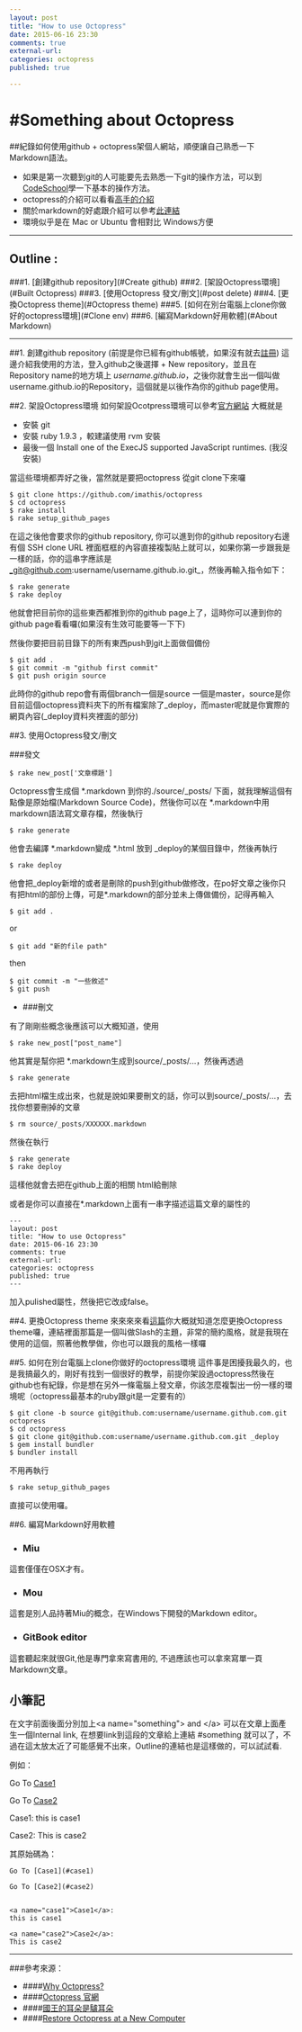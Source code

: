 ```yaml
---
layout: post
title: "How to use Octopress"
date: 2015-06-16 23:30
comments: true
external-url:
categories: octopress
published: true

---
```


#Something about Octopress
===

##紀錄如何使用github + octopress架個人網站，順便讓自己熟悉一下Markdown語法。

+ 如果是第一次聽到git的人可能要先去熟悉一下git的操作方法，可以到[CodeSchool](https://www.codeschool.com/paths/git)學一下基本的操作方法。
+ octopress的介紹可以看看[高手的介紹](http://blog.xdite.net/posts/2011/10/07/what-is-octopress/) 
+ 關於markdown的好處跟介紹可以參考[此連結](http://markdown.tw/ "markdown.tw")
+ 環境似乎是在 Mac or Ubuntu 會相對比 Windows方便

---

## Outline :
###1. [創建github repository](#Create github) 
###2. [架設Octopress環境](#Built Octopress)
###3. [使用Octopress 發文/刪文](#post delete)
###4. [更換Octopress theme](#Octopress theme)
###5. [如何在別台電腦上clone你做好的octopress環境](#Clone env)
###6. [編寫Markdown好用軟體](#About Markdown)





---


##<a name="Create github">1.</a> 創建github repository (前提是你已經有github帳號，如果沒有就去[註冊](https://github.com/))
這邊介紹我使用的方法，登入github之後選擇 + New repository，並且在Repository name的地方填上 _username.github.io_，之後你就會生出一個叫做username.github.io的Repository，這個就是以後作為你的github page使用。


##<a name="Built Octopress">2.</a> 架設Octopress環境
如何架設Ocotpress環境可以參考[官方網站](http://octopress.org/docs/setup/)
大概就是

+ 安裝 git
+ 安裝 ruby 1.9.3 ，較建議使用 rvm 安裝
+ 最後一個 Install one of the ExecJS supported JavaScript runtimes. (我沒安裝)

當這些環境都弄好之後，當然就是要把octopress 從git clone下來囉
    
    $ git clone https://github.com/imathis/octopress
    $ cd octopress
    $ rake install
    $ rake setup_github_pages

在這之後他會要求你的github repository, 你可以進到你的github repository右邊有個 SSH clone URL 裡面框框的內容直接複製貼上就可以，如果你第一步跟我是一樣的話，你的這串字應該是 _git@github.com:username/username.github.io.git_，然後再輸入指令如下：

	$ rake generate
	$ rake deploy
	
他就會把目前你的這些東西都推到你的github page上了，這時你可以連到你的github page看看囉(如果沒有生效可能要等一下下)

然後你要把目前目錄下的所有東西push到git上面做個備份
	
	$ git add .
	$ git commit -m "github first commit"
	$ git push origin source

此時你的github repo會有兩個branch一個是source 一個是master，source是你目前這個octopress資料夾下的所有檔案除了\_deploy，而master呢就是你實際的網頁內容(_deploy資料夾裡面的部分)


##<a name="post delete">3.</a> 使用Octopress發文/刪文

###發文

	$ rake new_post['文章標題']
Octopress會生成個 \*.markdown 到你的./source/_posts/ 下面，就我理解這個有點像是原始檔(Markdown Source Code)，然後你可以在 *.markdown中用markdown語法寫文章存檔，然後執行
	
	$ rake generate
他會去編譯 \*.markdown變成 *.html 放到 _deploy的某個目錄中，然後再執行

	$ rake deploy
他會把_deploy新增的或者是刪除的push到github做修改，在po好文章之後你只有把html的部份上傳，可是\*.markdown的部分並未上傳做備份，記得再輸入
	
	$ git add .
or
	
	$ git add "新的file path"

then

	$ git commit -m "一些敘述"
	$ git push


+ ###刪文

有了剛剛些概念後應該可以大概知道，使用
	
	$ rake new_post["post_name"]

他其實是幫你把 *.markdown生成到source/_posts/...，然後再透過 
	
	$ rake generate
去把html檔生成出來，也就是說如果要刪文的話，你可以到source/_posts/...，去找你想要刪掉的文章

	$ rm source/_posts/XXXXXX.markdown
然後在執行
 	
	$ rake generate
	$ rake deploy
這樣他就會去把在github上面的相關 html給刪除

或者是你可以直接在\*.markdown上面有一串字描述這篇文章的屬性的

	---
	layout: post
	title: "How to use Octopress"
	date: 2015-06-16 23:30
	comments: true
	external-url:
	categories: octopress
	published: true
	---
加入pulished屬性，然後把它改成false。

##<a name="Octopress theme">4.</a> 更換Octopress theme
來來來來看[這篇](http://tommy351.github.io/Octopress-Theme-Slash/index_tw.html)你大概就知道怎麼更換Octopress theme囉，連結裡面那篇是一個叫做Slash的主題，非常的簡約風格，就是我現在使用的這個，照著他教學做，你也可以跟我的風格一樣囉

##<a name="Clone env">5.</a> 如何在別台電腦上clone你做好的octopress環境
這件事是困擾我最久的，也是我搞最久的，剛好有找到一個很好的教學，前提你架設過octopress然後在github也有紀錄，你是想在另外一條電腦上發文章，你該怎麼複製出一份一樣的環境呢（octopress最基本的ruby跟git是一定要有的）

	$ git clone -b source git@github.com:username/username.github.com.git octopress
	$ cd octopress
	$ git clone git@github.com:username/username.github.com.git _deploy 
	$ gem install bundler
	$ bundler install
	
不用再執行
	
	$ rake setup_github_pages
直接可以使用囉。

##<a name="About Markdown">6.</a> 編寫Markdown好用軟體

+ ### Miu
這套僅僅在OSX才有。
+ ### Mou
這套是別人品持著Miu的概念，在Windows下開發的Markdown editor。
+ ### GitBook editor
這套聽起來就很Git,他是專門拿來寫書用的, 不過應該也可以拿來寫單一頁Markdown文章。

## 小筆記
在文字前面後面分別加上\<a name="something"\> and \</a\> 可以在文章上面產生一個Internal link, 在想要link到這段的文章給上連結 \#something 就可以了，不過在這太放太近了可能感覺不出來，Outline的連結也是這樣做的，可以試試看.

例如：


Go To [Case1](#case1)

Go To [Case2](#case2)


<a name="case1">Case1</a>:
this is case1

<a name="case2">Case2</a>:
This is case2

其原始碼為：

	Go To [Case1](#case1)

	Go To [Case2](#case2)


	<a name="case1">Case1</a>:
	this is case1

	<a name="case2">Case2</a>:
	This is case2
	



____

###參考來源：

+ ####[Why Octopress?](http://blog.xdite.net/posts/2011/10/07/what-is-octopress/)
+ ####[Octopress 官網](http://octopress.org/)
+ ####[國王的耳朵是驢耳朵](http://wen00072-blog.logdown.com/posts/258497-octopress-installed-and-deployed-on-the-github-pages#oct-dl)
+ ####[Restore Octopress at a New Computer](http://cn.soulmachine.me/blog/20140128/)
